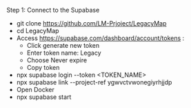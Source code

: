 Step 1: Connect to the Supabase
- git clone https://github.com/LM-Prjoject/LegacyMap
- cd LegacyMap
- Access https://supabase.com/dashboard/account/tokens :
  + Click generate new token
  + Enter token name: Legacy
  + Choose Never expire
  + Copy token
- npx supabase login --token <TOKEN_NAME>
- npx supabase link --project-ref  ygwvctvwonegiyrhjjdp
- Open Docker
- npx supabase start
